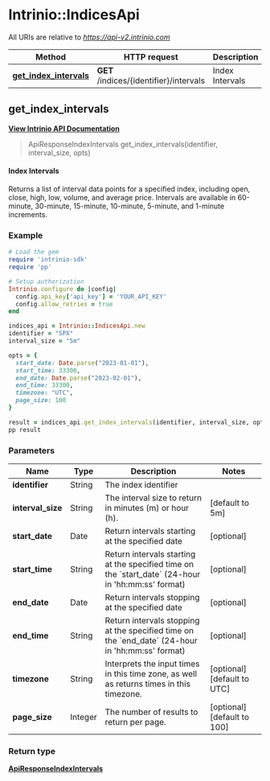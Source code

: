 # Intrinio::IndicesApi

All URIs are relative to *https://api-v2.intrinio.com*

Method | HTTP request | Description
------------- | ------------- | -------------
[**get_index_intervals**](IndicesApi.md#get_index_intervals) | **GET** /indices/{identifier}/intervals | Index Intervals



[//]: # (START_OPERATION)

[//]: # (CLASS:Intrinio::IndicesApi)

[//]: # (METHOD:get_index_intervals)

[//]: # (RETURN_TYPE:Intrinio::ApiResponseIndexIntervals)

[//]: # (RETURN_TYPE_KIND:object)

[//]: # (RETURN_TYPE_DOC:ApiResponseIndexIntervals.md)

[//]: # (OPERATION:get_index_intervals_v2)

[//]: # (ENDPOINT:/indices/{identifier}/intervals)

[//]: # (DOCUMENT_LINK:IndicesApi.md#get_index_intervals)

## **get_index_intervals**

[**View Intrinio API Documentation**](https://docs.intrinio.com/documentation/ruby/get_index_intervals_v2)

[//]: # (START_OVERVIEW)

> ApiResponseIndexIntervals get_index_intervals(identifier, interval_size, opts)

#### Index Intervals


Returns a list of interval data points for a specified index, including open, close, high, low, volume, and average price. Intervals are available in 60-minute, 30-minute, 15-minute, 10-minute, 5-minute, and 1-minute increments.

[//]: # (END_OVERVIEW)

### Example

[//]: # (START_CODE_EXAMPLE)

```ruby
# Load the gem
require 'intrinio-sdk'
require 'pp'

# Setup authorization
Intrinio.configure do |config|
  config.api_key['api_key'] = 'YOUR_API_KEY'
  config.allow_retries = true
end

indices_api = Intrinio::IndicesApi.new
identifier = "SPX"
interval_size = "5m"

opts = {
  start_date: Date.parse("2023-01-01"),
  start_time: 33300,
  end_date: Date.parse("2023-02-01"),
  end_time: 33300,
  timezone: "UTC",
  page_size: 100
}

result = indices_api.get_index_intervals(identifier, interval_size, opts)
pp result
```

[//]: # (END_CODE_EXAMPLE)

[//]: # (START_DEFINITION)

### Parameters

[//]: # (START_PARAMETERS)


Name | Type | Description  | Notes
------------- | ------------- | ------------- | -------------
 **identifier** | String| The index identifier |  &nbsp;
 **interval_size** | String| The interval size to return in minutes (m) or hour (h). | [default to 5m] &nbsp;
 **start_date** | Date| Return intervals starting at the specified date | [optional]  &nbsp;
 **start_time** | String| Return intervals starting at the specified time on the &#x60;start_date&#x60; (24-hour in &#39;hh:mm:ss&#39; format) | [optional]  &nbsp;
 **end_date** | Date| Return intervals stopping at the specified date | [optional]  &nbsp;
 **end_time** | String| Return intervals stopping at the specified time on the &#x60;end_date&#x60; (24-hour in &#39;hh:mm:ss&#39; format) | [optional]  &nbsp;
 **timezone** | String| Interprets the input times in this time zone, as well as returns times in this timezone. | [optional] [default to UTC] &nbsp;
 **page_size** | Integer| The number of results to return per page. | [optional] [default to 100] &nbsp;

[//]: # (END_PARAMETERS)

### Return type

[**ApiResponseIndexIntervals**](ApiResponseIndexIntervals.md)

[//]: # (END_OPERATION)

